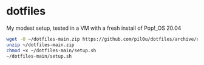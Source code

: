 # dotfiles
My modest setup, tested in a VM with a fresh install of Pop!\_OS 20.04

``` zsh
wget -O ~/dotfiles-main.zip https://github.com/pil0u/dotfiles/archive/refs/heads/main.zip
unzip ~/dotfiles-main.zip
chmod +x ~/dotfiles-main/setup.sh
~/dotfiles-main/setup.sh
```
